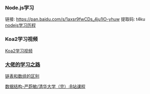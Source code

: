 ### Node.js学习
链接: https://pan.baidu.com/s/1axsr9fwCDs_4ju1lO-yhuw 提取码: t4ku   <br/>
   [ nodejs学习历程 ]( https://github.com/pheromone/nodejs_learn/tree/master )    <br/>
   
###  Koa2学习视频
   [ Koa2学习视频 ]( https://jspang.com/posts/2017/11/13/koa2.html )    <br/>

### [ 大佬的学习之路 ]( https://github.com/jwasham/coding-interview-university/blob/master/translations/README-cn.md )    <br/>

[ 链表和数组的区别 ]( https://www.cnblogs.com/klyjb/p/11237361.html )    <br/>

[ 数据结构-严蔚敏/清华大学（完）:B站课程 ]( https://www.bilibili.com/video/av45897783/?spm_id_from=333.788.videocard.5 )    <br/>

